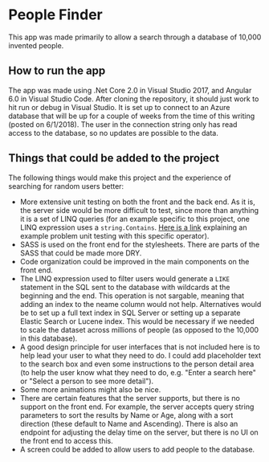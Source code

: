 ﻿# People Finder

This app was made primarily to allow a search through a database of 10,000 invented people.

## How to run the app

The app was made using .Net Core 2.0 in Visual Studio 2017, and Angular 6.0 in Visual Studio Code. After cloning the repository, it should just work to hit run or debug in Visual Studio. It is set up to connect to an Azure database that will be up for a couple of weeks from the time of this writing (posted on 6/1/2018). The user in the connection string only has read access to the database, so no updates are possible to the data.

## Things that could be added to the project

The following things would make this project and the experience of searching for random users better:

- More extensive unit testing on both the front and the back end. As it is, the server side would be more difficult to test, since more than anything it is a set of LINQ queries (for an example specific to this project, one LINQ expression uses a `string.Contains`. [Here is a link](https://odetocode.com/blogs/scott/archive/2010/07/07/unit-tests-and-linq-queries.aspx) explaining an example problem unit testing with this specific operator).
- SASS is used on the front end for the stylesheets. There are parts of the SASS that could be made more DRY.
- Code organization could be improved in the main components on the front end.
- The LINQ expression used to filter users would generate a `LIKE` statement in the SQL sent to the database with wildcards at the beginning and the end. This operation is not sargable, meaning that adding an index to the neame column would not help. Alternatives would be to set up a full text index in SQL Server or setting up a separate Elastic Search or Lucene index. This would be necessary if we needed to scale the dataset across millions of people (as opposed to the 10,000 in this database).
- A good design principle for user interfaces that is not included here is to help lead your user to what they need to do. I could add placeholder text to the search box and even some instructions to the person detail area (to help the user know what they need to do, e.g. "Enter a search here" or "Select a person to see more detail").
- Some more animations might also be nice.
- There are certain features that the server supports, but there is no support on the front end. For example, the server accepts query string parameters to sort the results by Name or Age, along with a sort direction (these default to Name and Ascending). There is also an endpoint for adjusting the delay time on the server, but there is no UI on the front end to access this.
- A screen could be added to allow users to add people to the database.
